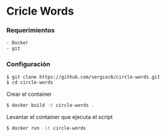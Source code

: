 # Cricle Words
### Requerimientos
```sh
- Docker
- git
```

### Configuración

```sh
$ git clone https://github.com/sergioc6/circle-words.git
$ cd circle-words
```

Crear el container
```sh
$ docker build -t circle-words .
```

Levantar el container que ejecuta el script
```sh
$ docker run -it circle-words
```